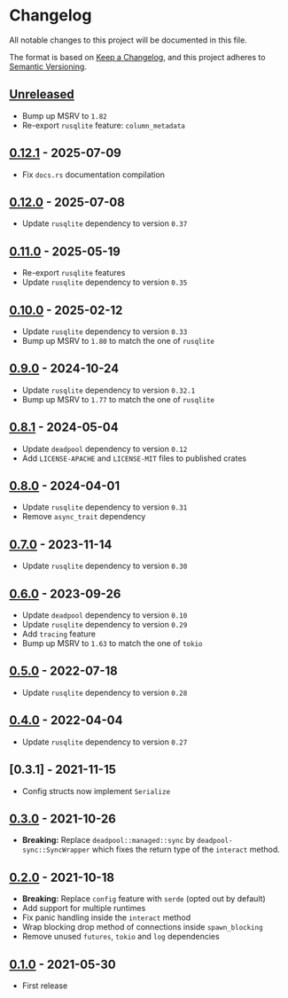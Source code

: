 # Changelog

All notable changes to this project will be documented in this file.

The format is based on [Keep a Changelog](https://keepachangelog.com/en/1.1.0/),
and this project adheres to [Semantic Versioning](https://semver.org/spec/v2.0.0.html).

<!-- next-header -->

## [Unreleased]

- Bump up MSRV to `1.82`
- Re-export `rusqlite` feature: `column_metadata`

## [0.12.1] - 2025-07-09

- Fix `docs.rs` documentation compilation

## [0.12.0] - 2025-07-08

- Update `rusqlite` dependency to version `0.37`

## [0.11.0] - 2025-05-19

- Re-export `rusqlite` features
- Update `rusqlite` dependency to version `0.35`

## [0.10.0] - 2025-02-12

- Update `rusqlite` dependency to version `0.33`
- Bump up MSRV to `1.80` to match the one of `rusqlite`

## [0.9.0] - 2024-10-24

- Update `rusqlite` dependency to version `0.32.1`
- Bump up MSRV to `1.77` to match the one of `rusqlite`

## [0.8.1] - 2024-05-04

- Update `deadpool` dependency to version `0.12`
- Add `LICENSE-APACHE` and `LICENSE-MIT` files to published crates

## [0.8.0] - 2024-04-01

- Update `rusqlite` dependency to version `0.31`
- Remove `async_trait` dependency

## [0.7.0] - 2023-11-14

- Update `rusqlite` dependency to version `0.30`

## [0.6.0] - 2023-09-26

- Update `deadpool` dependency to version `0.10`
- Update `rusqlite` dependency to version `0.29`
- Add `tracing` feature
- Bump up MSRV to `1.63` to match the one of `tokio`

## [0.5.0] - 2022-07-18

- Update `rusqlite` dependency to version `0.28`

## [0.4.0] - 2022-04-04

- Update `rusqlite` dependency to version `0.27`

## [0.3.1] - 2021-11-15

- Config structs now implement `Serialize`

## [0.3.0] - 2021-10-26

- __Breaking:__ Replace `deadpool::managed::sync` by
  `deadpool-sync::SyncWrapper` which fixes the return type
  of the `interact` method.

## [0.2.0] - 2021-10-18

- __Breaking:__ Replace `config` feature with `serde` (opted out by default)
- Add support for multiple runtimes
- Fix panic handling inside the `interact` method
- Wrap blocking drop method of connections inside `spawn_blocking`
- Remove unused `futures`, `tokio` and `log` dependencies

## [0.1.0] - 2021-05-30

- First release

<!-- next-url -->
[Unreleased]: https://github.com/deadpool-rs/deadpool/compare/deadpool-sqlite-v0.12.1...HEAD
[0.12.1]: https://github.com/deadpool-rs/deadpool/compare/deadpool-sqlite-v0.12.0...deadpool-sqlite-v0.12.1
[0.12.0]: https://github.com/deadpool-rs/deadpool/compare/deadpool-sqlite-v0.11.0...deadpool-sqlite-v0.12.0
[0.11.0]: https://github.com/deadpool-rs/deadpool/compare/deadpool-sqlite-v0.10.0...deadpool-sqlite-v0.11.0
[0.10.0]: https://github.com/deadpool-rs/deadpool/compare/deadpool-sqlite-v0.9.0...deadpool-sqlite-v0.10.0
[0.9.0]: https://github.com/deadpool-rs/deadpool/compare/deadpool-sqlite-v0.8.1...deadpool-sqlite-v0.9.0
[0.8.1]: https://github.com/deadpool-rs/deadpool/compare/deadpool-sqlite-v0.8.0...deadpool-sqlite-v0.8.1
[0.8.0]: https://github.com/deadpool-rs/deadpool/compare/deadpool-sqlite-v0.7.0...deadpool-sqlite-v0.8.0
[0.7.0]: https://github.com/deadpool-rs/deadpool/compare/deadpool-sqlite-v0.6.0...deadpool-sqlite-v0.7.0
[0.6.0]: https://github.com/deadpool-rs/deadpool/compare/deadpool-sqlite-v0.5.0...deadpool-sqlite-v0.6.0
[0.5.0]: https://github.com/deadpool-rs/deadpool/compare/deadpool-sqlite-v0.4.0...deadpool-sqlite-v0.5.0
[0.4.0]: https://github.com/deadpool-rs/deadpool/compare/deadpool-sqlite-v0.3.0...deadpool-sqlite-v0.4.0
[0.3.0]: https://github.com/deadpool-rs/deadpool/compare/deadpool-sqlite-v0.2.0...deadpool-sqlite-v0.3.0
[0.2.0]: https://github.com/deadpool-rs/deadpool/compare/deadpool-sqlite-v0.1.0...deadpool-sqlite-v0.2.0
[0.1.0]: https://github.com/deadpool-rs/deadpool/releases/tag/deadpool-sqlite-v0.1.0

